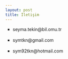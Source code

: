 ```yaml
---
layout: post
title: İletişim
---
```


<ul type="square">
<li>seyma.tekin@bil.omu.tr</li><br>
<li>symtkn@gmail.com</li><br>
<li>sym92tkn@hotmail.com</li><br>
</ul>

